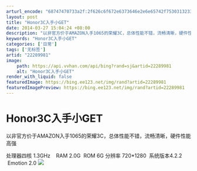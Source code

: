 ```yaml
---
arturl_encode: "68747470733a2f:2f626c6f672e6373646e2e6e65742f75303132333536333734:2f61727469636c652f64657461696c732f3232323839393831"
layout: post
title: "Honor3C入手小GET"
date: 2014-03-27 15:04:24 +08:00
description: "以非官方价于AMAZON入手1065的荣耀3C，总体性能不错，流畅清晰，硬件性能高强处理器四核 1."
keywords: "Honor3C入手小GET"
categories: ['日常']
tags: ['无标签']
artid: "22289981"
image:
    path: https://api.vvhan.com/api/bing?rand=sj&artid=22289981
    alt: "Honor3C入手小GET"
render_with_liquid: false
featuredImage: https://bing.ee123.net/img/rand?artid=22289981
featuredImagePreview: https://bing.ee123.net/img/rand?artid=22289981
---
```


# Honor3C入手小GET

以非官方价于AMAZON入手1065的荣耀3C，总体性能不错，流畅清晰，硬件性能高强

处理器四核 1.3GHz    RAM 2.0G  ROM 6G 分辨率 720\*1280  系统版本4.2.2  Emotion 2.0
![](https://img-blog.csdn.net/20140327150159296)